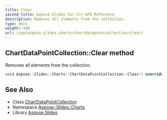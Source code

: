 ```yaml
---
title: Clear
second_title: Aspose.Slides for C++ API Reference
description: Removes all elements from the collection.
type: docs
weight: 430
url: /cpp/aspose.slides.charts/chartdatapointcollection/clear/
---
```

## ChartDataPointCollection::Clear method


Removes all elements from the collection.

```cpp
void Aspose::Slides::Charts::ChartDataPointCollection::Clear() override
```

## See Also

* Class [ChartDataPointCollection](../)
* Namespace [Aspose::Slides::Charts](../../)
* Library [Aspose.Slides](../../../)
